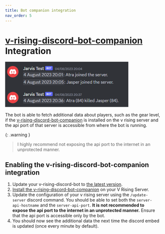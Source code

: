 ```yaml
---
title: Bot companion integration
nav_order: 5
---
```


# [v-rising-discord-bot-companion](https://github.com/DarkAtra/v-rising-discord-bot-companion) Integration

<img alt="Companion Preview" src="assets/companion-preview.png" width="400"/>

The bot is able to fetch additional data about players, such as the gear level, if
the [v-rising-discord-bot-companion](https://github.com/DarkAtra/v-rising-discord-bot-companion) is installed on the v rising server and the api port of that
server is accessible from where the bot is running.

{: .warning }
> I highly recommend not exposing the api port to the internet in an unprotected manner.

## Enabling the v-rising-discord-bot-companion integration

1. Update your v-rising-discord-bot to [the latest version](https://github.com/DarkAtra/v-rising-discord-bot/releases).
2. [Install the v-rising-discord-bot-companion](https://github.com/DarkAtra/v-rising-discord-bot-companion#installing-this-bepinex-plugin-on-your-v-rising-server)
   on your V Rising Server.
3. Update the configuration of your v rising server using the `/update-server` discord command. You should be able to set both the `server-api-hostname` and
   the `server-api-port`. **It is not recommended to expose the api port to the internet in an unprotected manner.** Ensure that the api port is accessible only
   by the bot.
4. You should now see the additional data the next time the discord embed is updated (once every minute by default).
